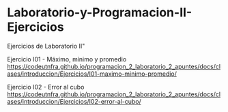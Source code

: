 # Laboratorio-y-Programacion-II-Ejercicios
Ejercicios de Laboratorio  II"

Ejercicio I01 - Máximo, mínimo y promedio
https://codeutnfra.github.io/programacion_2_laboratorio_2_apuntes/docs/clases/introduccion/Ejercicios/I01-maximo-minimo-promedio/

Ejercicio I02 - Error al cubo
https://codeutnfra.github.io/programacion_2_laboratorio_2_apuntes/docs/clases/introduccion/Ejercicios/I02-error-al-cubo/
